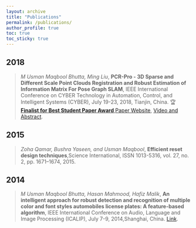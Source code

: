 ```yaml
---
layout: archive
title: "Publications"
permalink: /publications/
author_profile: true
toc: true
toc_sticky: true
---
```

## 2018
> _M Usman Maqbool Bhutta, Ming Liu_, **PCR-Pro - 3D Sparse and Different Scale Point Clouds Registration and Robust Estimation of Information Matrix For Pose Graph SLAM**, IEEE International Conference on CYBER Technology in Automation, Control, and Intelligent Systems (CYBER), July 19-23, 2018, Tianjin, China. :trophy: [**Finalist for Best Student Paper Award**](http://usmanmaqbool.github.io/conference/ieee/usman-maqbool-bhutta-ieee-cyber-2018-tianjin/),[Paper Website](https://sites.google.com/view/pcr-pro), [Video and Abstract](https://usmanmaqbool.github.io/conference-paper/publications/usman-maqbool-bhutta-cyber-paper/).

## 2015
> _Zoha Qamar, Bushra Yaseen, and Usman Maqbool_, **Efficient reset design techniques**,Science International, ISSN 1013-5316, vol. 27, no. 2, pp. 1671–1674, 2015.

## 2014
> _M Usman Maqbool Bhutta, Hasan Mahmood, Hafiz Malik_, **An intelligent approach for robust detection and recognition of multiple color and font styles automobiles license plates: A feature-based algorithm**, IEEE International Conference on Audio, Language and Image Processing (ICALIP), July 7-9, 2014,Shanghai, China. [Link](https://ieeexplore.ieee.org/document/7009936/).
